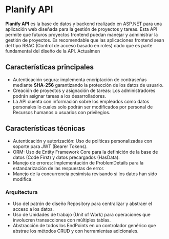 # Planify API

**Planify API** es la base de datos y backend realizado en ASP.NET para una aplicación web diseñada para la gestión de proyectos y tareas. Esta API permite que futuros proyectos frontend puedan manejar y administrar la gestión de proyectos. Es recomendable que las aplicaciones frontend sean del tipo RBAC (Control de acceso basado en roles) dado que es parte fundamental del diseño de la API.
Actualmen



## Características principales

 - Autenticación segura: implementa encriptación de contraseñas mediante **SHA-256** garantizando la protección de los datos de usuario.
 - Creación de proyectos y asignación de tareas: Los administradores podrán asignar tareas a los desarrolladores.
 - La API cuenta con información sobre los empleados como datos personales lo cuales solo podrán ser modificados por personal de Recursos humanos o usuarios con privilegios.

## Características técnicas

- Autenticación y autorización: Uso de políticas personalizadas con soporte para JWT (Bearer Tokens).
- ORM: Uso de Entity Framework Core para la definición de la base de datos (Code First) y datos precargados (HasData).
- Manejo de errores: Implementación de ProblemDetails para la estandarización de las respuestas de error.
- Manejo de la concurrencia pesimista revisando si los datos han sido modifica.

### Arquitectura
- Uso del patrón de diseño Repository para centralizar y abstraer el acceso a los datos.
- Uso de Unidades de trabajo (Unit of Work) para operaciones que involucren transacciones con múltiples tablas.
- Abstracción de todos los EndPoints en un controlador genérico que abstrae los métodos CRUD y con herramientas adicionales.


